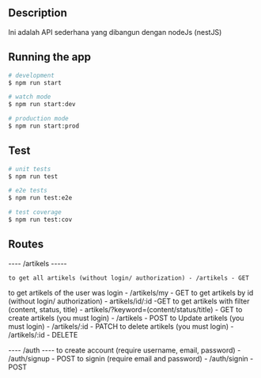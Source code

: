 ## Description

  Ini adalah API sederhana yang dibangun dengan nodeJs (nestJS)

## Running the app

```bash
# development
$ npm run start

# watch mode
$ npm run start:dev

# production mode
$ npm run start:prod
```

## Test

```bash
# unit tests
$ npm run test

# e2e tests
$ npm run test:e2e

# test coverage
$ npm run test:cov
```

## Routes
---- /artikels -----
```
to get all artikels (without login/ authorization) - /artikels - GET
```
to get artikels of the user was login - /artikels/my - GET
to get artikels by id (without login/ authorization) - artikels/id/:id -GET
to get artikels with filter (content, status, title) - artikels/?keyword=(content/status/title) - GET
to create artikels (you must login) - /artikels - POST
to Update artikels (you must login) - /artikels/:id - PATCH
to delete artikels (you must login) - /artikels/:id - DELETE

---- /auth ----
to create account (require username, email, password) - /auth/signup - POST
to signin (require email and password) - /auth/signin - POST
